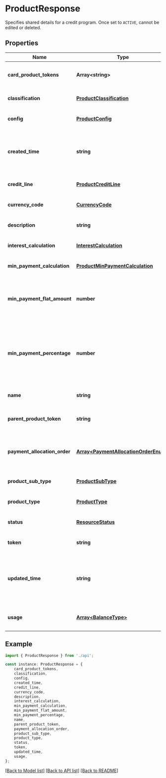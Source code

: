 # ProductResponse

Specifies shared details for a credit program.  Once set to `ACTIVE`, cannot be edited or deleted.

## Properties

Name | Type | Description | Notes
------------ | ------------- | ------------- | -------------
**card_product_tokens** | **Array&lt;string&gt;** | One or more associated card product tokens. | [optional] [default to undefined]
**classification** | [**ProductClassification**](ProductClassification.md) |  | [optional] [default to undefined]
**config** | [**ProductConfig**](ProductConfig.md) |  | [optional] [default to undefined]
**created_time** | **string** | Date and time when the credit product was created on Marqeta\&#39;s credit platform, in UTC. | [optional] [default to undefined]
**credit_line** | [**ProductCreditLine**](ProductCreditLine.md) |  | [optional] [default to undefined]
**currency_code** | [**CurrencyCode**](CurrencyCode.md) |  | [optional] [default to undefined]
**description** | **string** | Description of the credit product. | [optional] [default to undefined]
**interest_calculation** | [**InterestCalculation**](InterestCalculation.md) |  | [optional] [default to undefined]
**min_payment_calculation** | [**ProductMinPaymentCalculation**](ProductMinPaymentCalculation.md) |  | [optional] [default to undefined]
**min_payment_flat_amount** | **number** | Minimum payment, expressed as a flat amount, due on the payment due day. | [optional] [default to undefined]
**min_payment_percentage** | **number** | Minimum payment, expressed as a percentage of the total statement balance, due on the payment due day. | [optional] [default to undefined]
**name** | **string** | Name of the credit product. | [optional] [default to undefined]
**parent_product_token** | **string** | Unique identifier of the parent credit product. | [optional] [default to undefined]
**payment_allocation_order** | [**Array&lt;PaymentAllocationOrderEnum&gt;**](PaymentAllocationOrderEnum.md) | Ordered list of balance types to which payments are allocated, from first to last. | [optional] [default to undefined]
**product_sub_type** | [**ProductSubType**](ProductSubType.md) |  | [optional] [default to undefined]
**product_type** | [**ProductType**](ProductType.md) |  | [optional] [default to undefined]
**status** | [**ResourceStatus**](ResourceStatus.md) |  | [optional] [default to undefined]
**token** | **string** | Unique identifier of the credit product. | [optional] [default to undefined]
**updated_time** | **string** | Date and time when the credit product was last updated on Marqeta\&#39;s credit platform, in UTC. | [optional] [default to undefined]
**usage** | [**Array&lt;BalanceType&gt;**](BalanceType.md) | One or more usage types for the credit product. | [optional] [default to undefined]

## Example

```typescript
import { ProductResponse } from './api';

const instance: ProductResponse = {
    card_product_tokens,
    classification,
    config,
    created_time,
    credit_line,
    currency_code,
    description,
    interest_calculation,
    min_payment_calculation,
    min_payment_flat_amount,
    min_payment_percentage,
    name,
    parent_product_token,
    payment_allocation_order,
    product_sub_type,
    product_type,
    status,
    token,
    updated_time,
    usage,
};
```

[[Back to Model list]](../README.md#documentation-for-models) [[Back to API list]](../README.md#documentation-for-api-endpoints) [[Back to README]](../README.md)
